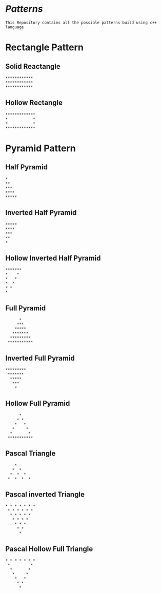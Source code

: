# *Patterns*
`This Repository contains all the possible patterns build using c++ language`

# Rectangle Pattern
## Solid Reactangle
```
************
************
************
```

## Hollow Rectangle
```
*************
*           *
*           *
*************
```
# Pyramid Pattern
## Half Pyramid
```
*
**
***
****
*****
```
## Inverted Half Pyramid
```
*****
****
***
**
*
```
## Hollow Inverted Half Pyramid
```
*******
*    *
*   *
*  *
* *
*
```
## Full Pyramid
```
      *
     ***
    *****
   *******
  *********
 ***********
```
## Inverted Full Pyramid
```
*********
 *******
  *****
   ***
    *
```
## Hollow Full Pyramid
```
      *
     * *
    *   *
   *     *
  *       *
 ***********
```
## Pascal Triangle
```
    *
   *  *
  *  *  *
 *  *  *  *
```
## Pascal inverted Triangle
```
* * * * * * *
 * * * * * *
  * * * * *
   * * * *
    * * *
     * *
      *
```
## Pascal Hollow Full Triangle
```
* * * * * * *
 *         *
  *       *
   *     *
    *   *
     * *
      *
```
